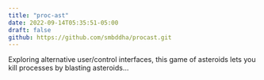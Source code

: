 ```yaml
---
title: "proc-ast"
date: 2022-09-14T05:35:51-05:00
draft: false 
github: https://github.com/smbddha/procast.git
---
```


Exploring alternative user/control interfaces, this game of asteroids lets you kill processes by blasting asteroids...
